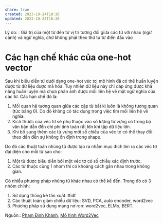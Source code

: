 ```yaml
---
share: true
created: 2023-10-24T18:26
updated: 2023-10-24T18:26
---
```

Lý do: : Giá trị của một từ đến từ vị trí tương đối giữa các từ với nhau (ngữ cảnh) và ngữ nghĩa, chứ không phải theo thứ tự từ điển đầu vào

# Các hạn chế khác của one-hot vector
Sau khi biểu diễn từ dưới dạng one-hot véc tơ, mô hình đã có thể huấn luyện được từ dữ liệu được mã hóa. Tuy nhiên dữ liệu này chỉ đáp ứng được khả năng huấn luyện mà chưa phản ảnh được mối liên hệ về mặt ngữ nghĩa của các từ. Các hạn chế đó là:

1. Mối quan hệ tương quan giữa các cặp từ bất kì luôn là không tương quan (tức bằng 0). Do đó không có tác dụng trong việc tìm mối liên hệ về nghĩa.
2. Kích thước của véc tơ sẽ phụ thuộc vào số lượng từ vựng có trong bộ văn bản dẫn đến chi phí tính toán rất lớn khi tập dữ liệu lớn.
3. Khi bổ sung thêm các từ vựng mới số chiều của véc tơ có thể thay đổi theo dẫn đến sự không ổn định trong shape.

Do đó các thuật toán nhúng từ được tạo ra nhằm mục đích tìm ra các véc tơ đại diện cho mỗi từ sao cho:

1. Một từ được biểu diễn bởi một véc tơ có số chiều xác định trước.
2. Các từ thuộc cùng 1 nhóm thì có khoảng cách gần nhau trong không gian.

Có nhiều phương pháp nhúng từ khác nhau có thể kể đến. Trong đó có 3 nhóm chính:

1. Sử dụng thống kê tần xuất: tfidf
2. Các thuật toán giảm chiều dữ liệu: SVD, PCA, auto encoder, word2vec
3. Phương pháp sử dụng mạng nơ ron: word2vec, ELMo, BERT.

Nguồn:: [Phạm Đình Khánh](../../../%CE%9E%20Ngu%E1%BB%93n/Ph%E1%BA%A1m%20%C4%90%C3%ACnh%20Kh%C3%A1nh.md#), [Mô hình Word2Vec](https://phamdinhkhanh.github.io/2019/04/29/ModelWord2Vec.html)
